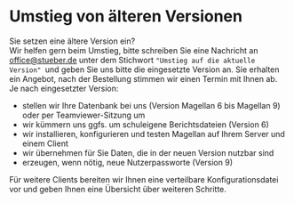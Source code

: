 # Umstieg von älteren Versionen

Sie setzen eine ältere Version ein? <br/>Wir helfen gern beim Umstieg, bitte schreiben Sie eine Nachricht an [office@stueber.de](mailto:office@stueber.de) unter dem Stichwort `"Umstieg auf die aktuelle Version" `und geben Sie uns bitte die eingesetzte Version an. Sie erhalten ein Angebot, nach der Bestellung stimmen wir einen Termin mit Ihnen ab. <br/>
Je nach eingesetzter Version:

*  stellen wir Ihre Datenbank bei uns (Version Magellan 6 bis Magellan 9) oder per Teamviewer-Sitzung um
*  wir kümmern uns ggfs. um schuleigene Berichtsdateien (Version 6)
*  wir installieren, konfigurieren und testen Magellan auf Ihrem Server und einem Client
*  wir übernehmen für Sie Daten, die in der neuen Version nutzbar sind
*  erzeugen, wenn nötig, neue Nutzerpassworte (Version 9)
  
Für weitere Clients bereiten wir Ihnen eine verteilbare Konfigurationsdatei vor und geben Ihnen eine Übersicht über weiteren Schritte.